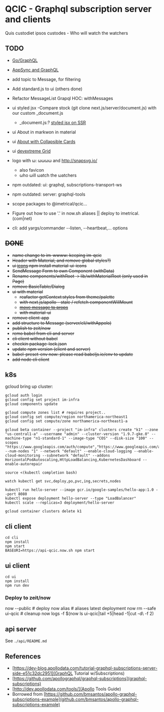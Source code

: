 # QCIC - Graphql subscription server and clients

Quis custodiet ipsos custodes - Who will watch the watchers

## TODO

- [Go/GraphQL](https://outcrawl.com/go-graphql-realtime-chat/)
- [AppSync and GraphQL](https://andrewgriffithsonline.com/blog/serverless-websockets-on-aws/)
- add topic to Message, for filtering
- Add standard.js to ui (others done)
- Refactor MessageList Grapql HOC: withMessages
- ui styled jsx
  -Compare stock (git clone next.js/server/document.js) with our custom _document.js
  - _document.js:? [styled jsx on SSR](https://github.com/zeit/styled-jsx#server-side-rendering)

- ui About in markwon in material
- ui [About with Collapsible Cards](https://material-ui-next.com/demos/cards/)
- ui [devextreme Grid](https://devexpress.github.io/devextreme-reactive/react/grid/)
- logo with ω: ωωωω and http://snapsvg.io/
  - also favicon
  - ωho ωill ωatch the ωatchers
- npm outdated: ui: graphql, subscriptions-transport-ws
- npm outdated: server: graphql-tools
- scope packages to @imetrical/qcic...
- Figure out how to use '.' in now.sh aliases || deploy to imetrical.(com|net)
- cli: add yargs/commander --listen, --heartbeat,... options

##  ~~DONE~~
- ~~name change to im-wwww: keeping im-qcic~~
- ~~Header with Material, and remove global styles?)~~
- ~~ui [icons](https://material-ui-next.com/getting-started/installation/) npm install material-ui-icons~~
- ~~SendMessage Form to own Component (withData)~~
- ~~Rename components/withRoot -> lib/withMaterialRoot (only used in Page)~~
- ~~remove BasicTable/Dialog~~
- ~~ui with material~~
  - ~~reafactor getContext:styles from theme/palette~~
  - ~~with next.js/apollo - stale / refetch componentWillMount~~
  - ~~[move message to props](http://dev.apollodata.com/react/subscriptions.html#subscribe-to-more)~~
  - ~~with material-ui~~
- ~~remove client-app~~
- ~~add structure to Message (server/cli/withAppolo)~~
- ~~publish to zeit/now~~
- ~~remo babel from cli and server~~
- ~~cli client without babel~~
- ~~checkin package-lock.json~~
- ~~update npm version (client and server)~~
- ~~babel-preset-env now: please read babeljs.io/env to update~~
- ~~add node cli client~~

## k8s
gcloud bring up cluster:

```
gcloud auth login
gcloud config set project im-infra
gcloud components update

gcloud compute zones list # requires project..
gcloud config set compute/region northamerica-northeast1
gcloud config set compute/zone northamerica-northeast1-a

gcloud beta container --project "im-infra" clusters create "k1" --zone "us-central1-a" --username "admin" --cluster-version "1.9.7-gke.0" --machine-type "n1-standard-1" --image-type "COS" --disk-size "100" --scopes "https://www.googleapis.com/auth/compute","https://www.googleapis.com/auth/devstorage.read_only","https://www.googleapis.com/auth/logging.write","https://www.googleapis.com/auth/monitoring","https://www.googleapis.com/auth/servicecontrol","https://www.googleapis.com/auth/service.management.readonly","https://www.googleapis.com/auth/trace.append" --num-nodes "1" --network "default" --enable-cloud-logging --enable-cloud-monitoring --subnetwork "default" --addons HorizontalPodAutoscaling,HttpLoadBalancing,KubernetesDashboard --enable-autorepair

source <(kubectl completion bash)

watch kubectl get svc,deploy,po,pvc,ing,secrets,nodes

kubectl run hello-server --image gcr.io/google-samples/hello-app:1.0 --port 8080
kubectl expose deployment hello-server --type "LoadBalancer"
kubectl scale --replicas=3 deployment/hello-server

gcloud container clusters delete k1
```

## cli client
```
cd cli
npm install
npm start
BASEURI=https://api-qcic.now.sh npm start
```

## ui client
```
cd ui
npm install
npm run dev
```
### Deploy to zeit/now
now --public   # deploy
now alias      # aliases latest deployment
now rm --safe ui-qcic  # cleanup
now logs -f $(now ls ui-qcic|tail +5|head -1|cut -d\  -f 2)

## api server
See `./api/README.md`


## References
- [https://dev-blog.apollodata.com/tutorial-graphql-subscriptions-server-side-e51c32dc2951](GraphQL Tutorial w/Subscriptions)
- [https://github.com/apollographql/graphql-subscriptions](graphql-subscriptions)
- [http://dev.apollodata.com/tools/](Apollo Tools Guide)
- Borrowed from [https://github.com/bmsantos/apollo-graphql-subscriptions-example](github.com/bmsantos/apollo-graphql-subscriptions-example)

